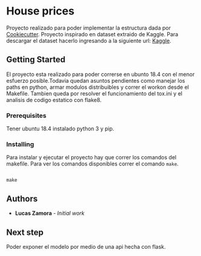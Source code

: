 # House prices

Proyecto realizado para poder implementar la estructura dada por [Cookiecutter](https://www.kaggle.com/harlfoxem/housesalesprediction). Proyecto inspirado en dataset extraido de Kaggle. Para descargar el dataset hacerlo ingresando a la siguiente url: [Kaggle](https://drivendata.github.io/cookiecutter-data-science/). 
## Getting Started


El proyecto esta realizado para poder correrse en ubunto 18.4 con el menor esfuerzo posible.Todavia quedan asuntos pendientes como manejar los paths en python, armar modulos distribuibles y correr el workon desde el Makefile. Tambien queda por resolver el funcionamiento del tox.ini y el analisis de codigo estatico con flake8.

### Prerequisites

Tener ubuntu 18.4 instalado python 3 y pip.


### Installing

Para instalar y ejecutar el proyecto hay que correr los comandos del makefile. Para ver los comandos disponibles correr el comando `make`.

```

make

```

## Authors

* **Lucas Zamora** - *Initial work*


## Next step
Poder exponer el modelo por medio de una api hecha con flask.